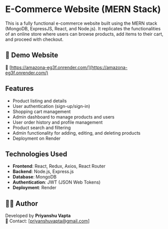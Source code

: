 # E-Commerce Website (MERN Stack)

This is a fully functional e-commerce website built using the MERN stack (MongoDB, ExpressJS, React, and Node.js). It replicates the functionalities of an online store where users can browse products, add items to their cart, and proceed with checkout.

## 🚀 Demo Website

🔗 [https://amazona-eg3f.onrender.com/](https://amazona-eg3f.onrender.com/)


## Features

- Product listing and details
- User authentication (sign-up/sign-in)
- Shopping cart management
- Admin dashboard to manage products and users
- User order history and profile management
- Product search and filtering
- Admin functionality for adding, editing, and deleting products
- Deployment on Render

## Technologies Used

- **Frontend**: React, Redux, Axios, React Router
- **Backend**: Node.js, Express.js
- **Database**: MongoDB
- **Authentication**: JWT (JSON Web Tokens)
- **Deployment**: Render

## 🙋‍♂️ Author

Developed by **Priyanshu Vapta**  
📧 Contact: [priyanshuvapta@gmail.com]

